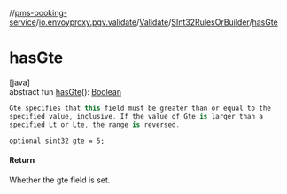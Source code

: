 //[pms-booking-service](../../../../index.md)/[io.envoyproxy.pgv.validate](../../index.md)/[Validate](../index.md)/[SInt32RulesOrBuilder](index.md)/[hasGte](has-gte.md)

# hasGte

[java]\
abstract fun [hasGte](has-gte.md)(): [Boolean](https://kotlinlang.org/api/core/kotlin-stdlib/kotlin/-boolean/index.html)

```kotlin
Gte specifies that this field must be greater than or equal to the
specified value, inclusive. If the value of Gte is larger than a
specified Lt or Lte, the range is reversed.

```
`optional sint32 gte = 5;`

#### Return

Whether the gte field is set.